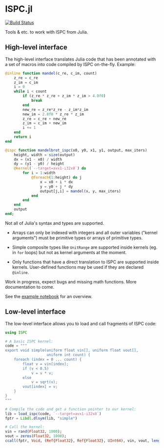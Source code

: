 # ISPC.jl

[![Build Status](https://travis-ci.org/damiendr/ISPC.jl.svg?branch=master)](https://travis-ci.org/damiendr/ISPC.jl)

Tools & etc. to work with ISPC from Julia.

## High-level interface

The high-level interface translates Julia code that has been annotated with
a set of macros into code compiled by ISPC on-the-fly. Example:

```julia
@inline function mandel(c_re, c_im, count)
    z_re = c_re
    z_im = c_im
    i = 0
    while i < count
        if (z_re * z_re + z_im * z_im > 4.0f0)
            break
        end
        new_re = z_re*z_re - z_im*z_im
        new_im = 2.0f0 * z_re * z_im
        z_re = c_re + new_re
        z_im = c_im + new_im
        i += 1
    end
    return i
end

@ispc function mandelbrot_ispc(x0, y0, x1, y1, output, max_iters)
    height, width = size(output)
    dx = (x1 - x0) / width
    dy = (y1 - y0) / height
    @kernel(`--target=avx1-i32x8`) do
        for i = 1:width
            @foreach(1:height) do j
                x = x0 + i * dx
                y = y0 + j * dy
                output[j,i] = mandel(x, y, max_iters)
            end
        end
    end
    output
end;
```

Not all of Julia's syntax and types are supported.

- Arrays can only be indexed with integers and all outer
variables ("kernel arguments") must be primitive types or arrays of
primitive types.

- Simple composite types like `UnitRange` are supported inside kernels
(eg. in `for` loops) but not as kernel arguments at the moment.

- Only functions that have a direct translation to ISPC are supported 
inside kernels. User-defined functions may be used if they are declared
`@inline`.

Work in progress, expect bugs and missing math functions. More documentation to
come.

See the [example notebook](https://github.com/damiendr/ISPC.jl/blob/master/examples/ISPC-mandelbrot.ipynb) for an overview.

## Low-level interface

The low-level interface allows you to load and call fragments of ISPC code:

```julia
using ISPC

# A basic ISPC kernel:
code = """
export void simple(uniform float vin[], uniform float vout[],
                   uniform int count) {
    foreach (index = 0 ... count) {
        float v = vin[index];
        if (v < 0.5)
            v = v * v;
        else
            v = sqrt(v);
        vout[index] = v;
    }
}
"""

# Compile the code and get a function pointer to our kernel:
lib = load_ispc(code, `--target=avx1-i32x8`)
fptr = Libdl.dlsym(lib, "simple")

# Call the kernel:
vin = rand(Float32, 1000);
vout = zeros(Float32, 1000);
ccall(fptr, Void, (Ref{Float32}, Ref{Float32}, UInt64), vin, vout, length(vout))
```
